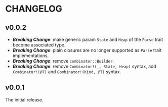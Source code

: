 # CHANGELOG

## v0.0.2

- **_Breaking Change_**: make generic param `State` and `Heap` of the `Parse` trait become associated type.
- **_Breaking Change_**: plain closures are no longer supported as `Parse` trait implementations.
- **_Breaking Change_**: remove `combinator::Builder`.
- **_Breaking Change_**: remove `Combinator!(_, State, Heap)` syntax, add `Combinator!(@T)` and `Combinator!(Kind, @T)` syntax.

## v0.0.1

The initial release.
